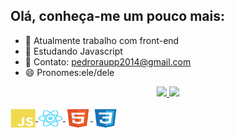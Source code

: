 ## Olá, conheça-me um pouco mais: 



- 🔭 Atualmente trabalho com front-end
- 🌱 Estudando Javascript
- 💬 Contato: pedroraupp2014@gmail.com
- 😄 Pronomes:ele/dele

<div align="center">
  <a href="https://github.com/PHRauppdev">
  <img height="180em" src="https://github-readme-stats.vercel.app/api?username=PHRauppdev&show_icons=true&theme=dracula&include_all_commits=true&count_private=true"/>
  <img height="180em" src="https://github-readme-stats.vercel.app/api/top-langs/?username=PHRauppdev&layout=compact&langs_count=7&theme=dracula"/>
</div>

<div style="display: inline_block"><br>
  <img align="center" alt="Rafa-Js" height="30" width="40" src="https://raw.githubusercontent.com/devicons/devicon/master/icons/javascript/javascript-plain.svg">
  <img align="center" alt="Rafa-React" height="30" width="40" src="https://raw.githubusercontent.com/devicons/devicon/master/icons/react/react-original.svg">
  <img align="center" alt="Rafa-HTML" height="30" width="40" src="https://raw.githubusercontent.com/devicons/devicon/master/icons/html5/html5-original.svg">
  <img align="center" alt="Rafa-CSS" height="30" width="40" src="https://raw.githubusercontent.com/devicons/devicon/master/icons/css3/css3-original.svg"
</div>

 ##
